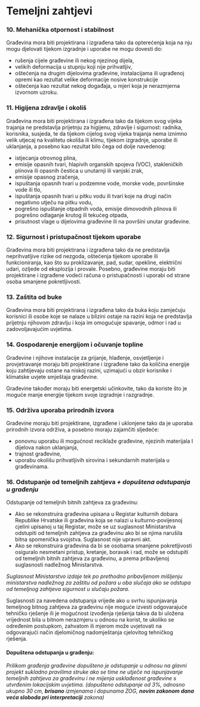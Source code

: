 # Temeljni zahtjevi

### 10. Mehanička otpornost i stabilnost

Građevina mora biti projektirana i izgrađena tako da opterećenja koja na nju mogu djelovati tijekom izgradnje i uporabe ne mogu dovesti do:

* rušenja cijele građevine ili nekog njezinog dijela,
* velikih deformacija u stupnju koji nije prihvatljiv,
* oštećenja na drugim dijelovima građevine, instalacijama ili ugrađenoj opremi kao rezultat velike deformacije nosive konstrukcije
* oštećenja kao rezultat nekog događaja, u mjeri koja je nerazmjerna izvornom uzroku.

### 11. Higijena zdravlje i okoliš

Građevina mora biti projektirana i izgrađena tako da tijekom svog vijeka trajanja ne predstavlja prijetnju za higijenu, zdravlje i sigurnost: radnika, korisnika, susjeda, te da tijekom cijelog svog vijeka trajanja nema iznimno velik utjecaj na kvalitetu okoliša ili klimu, tijekom izgradnje, uporabe ili uklanjanja, a posebno kao rezultat bilo čega od dolje navedenog:

* istjecanja otrovnog plina, 
* emisije opasnih tvari, hlapivih organskih spojeva \(VOC\), stakleničkih plinova ili opasnih čestica u unutarnji ili vanjski zrak, 
* emisije opasnog zračenja, 
* ispuštanja opasnih tvari u podzemne vode, morske vode, površinske vode ili tlo, 
* ispuštanja opasnih tvari u pitku vodu ili tvari koje na drugi način negativno utječu na pitku vodu, 
* pogrešno ispuštanje otpadnih voda, emisije dimovodnih plinova ili pogrešno odlaganje krutog ili tekućeg otpada, 
* prisutnost vlage u dijelovima građevine ili na površini unutar građevine.

### 12. Sigurnost i pristupačnost tijekom uporabe

Građevina mora biti projektirana i izgrađena tako da ne predstavlja neprihvatljive rizike od nezgoda, oštećenja tijekom uporabe ili funkcioniranja, kao što su proklizavanje, pad, sudar, opekline, električni udari, ozljede od eksplozija i provale. Posebno, građevine moraju biti projektirane i izgrađene vodeći računa o pristupačnosti i uporabi od strane osoba smanjene pokretljivosti.

### 13. Zaštita od buke

Građevina mora biti projektirana i izgrađena tako da buka koju zamjećuju korisnici ili osobe koje se nalaze u blizini ostaje na razini koja ne predstavlja prijetnju njihovom zdravlju i koja im omogućuje spavanje, odmor i rad u zadovoljavajućim uvjetima.

### 14. Gospodarenje energijom i očuvanje topline

Građevine i njihove instalacije za grijanje, hlađenje, osvjetljenje i provjetravanje moraju biti projektirane i izgrađene tako da količina energije koju zahtijevaju ostane na niskoj razini, uzimajući u obzir korisnike i klimatske uvjete smještaja građevine.

Građevine također moraju biti energetski učinkovite, tako da koriste što je moguće manje energije tijekom svoje izgradnje i razgradnje.

### 15. Održiva uporaba prirodnih izvora

Građevine moraju biti projektirane, izgrađene i uklonjene tako da je uporaba prirodnih izvora održiva, a posebno moraju zajamčiti sljedeće:

* ponovnu uporabu ili mogućnost reciklaže građevine, njezinih materijala I dijelova nakon uklanjanja,
* trajnost građevine,
* uporabu okolišu prihvatljivih sirovina i sekundarnih materijala u građevinama.

### 16. Odstupanje od temeljnih zahtjeva _+ dopuštena odstupanja u građenju_

Odstupanje od temeljnih bitnih zahtjeva za građevinu:

* Ako se rekonstruira građevina upisana u Registar kulturnih dobara Republike Hrvatske ili građevina koja se nalazi u kulturno-povijesnoj cjelini upisanoj u taj Registar, može se uz suglasnost Ministarstva odstupiti od temeljnih zahtjeva za građevinu ako bi se njima narušila bitna spomenička svojstva. Suglasnost nije upravni akt.
* Ako se rekonstruira građevina da bi se osobama smanjene pokretljivosti osiguralo nesmetani pristup, kretanje, boravak i rad, može se odstupiti od temeljnih bitnih zahtjeva za građevinu, a prema pribavljenoj suglasnosti nadležnog Ministarstva.

  
_Suglasnost Ministarstvo izdaje tek po prethodno pribavljenom mišljenju ministarstva nadležnog za zaštitu od požara u oba slučaja ako se odstupa od temeljnog zahtjeva sigurnost u slučaju požara._    


Suglasnosti za navedena odstupanja vrijede ako u svrhu ispunjavanja temeljnog bitnog zahtjeva za građevinu nije moguće izvesti odgovarajuće tehničko rješenje ili je mogućnost izvođenja rješenja takva da bi uložena vrijednost bila u bitnom nerazmjeru u odnosu na korist, te ukoliko se određenim postupkom, zahvatom ili mjerom može uvjetovati na odgovarajući način djelomičnog nadomještanja cjelovitog tehničkog rješenja.



#### Dopuštena odstupanja u građenju:

_Prilikom građenja građevine dopušteno je odstupanje u odnosu na glavni projekt sukladno pravilima struke ako se time ne utječe na ispunjavanje temeljnih zahtjeva za građevinu i ne mijenja usklađenost građevine s utvrđenim lokacijskim uvjetima. \(dopušteno odstupanje od 3%, odnosno ukupno 30 cm, **brisano** izmjenama i dopunama ZOG, **novim zakonom dana veća sloboda pri interpretaciji** zakona\)_    


